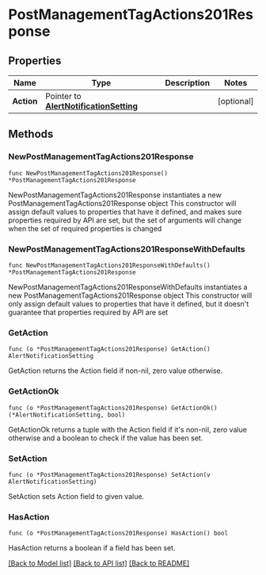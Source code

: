 # PostManagementTagActions201Response

## Properties

Name | Type | Description | Notes
------------ | ------------- | ------------- | -------------
**Action** | Pointer to [**AlertNotificationSetting**](AlertNotificationSetting.md) |  | [optional] 

## Methods

### NewPostManagementTagActions201Response

`func NewPostManagementTagActions201Response() *PostManagementTagActions201Response`

NewPostManagementTagActions201Response instantiates a new PostManagementTagActions201Response object
This constructor will assign default values to properties that have it defined,
and makes sure properties required by API are set, but the set of arguments
will change when the set of required properties is changed

### NewPostManagementTagActions201ResponseWithDefaults

`func NewPostManagementTagActions201ResponseWithDefaults() *PostManagementTagActions201Response`

NewPostManagementTagActions201ResponseWithDefaults instantiates a new PostManagementTagActions201Response object
This constructor will only assign default values to properties that have it defined,
but it doesn't guarantee that properties required by API are set

### GetAction

`func (o *PostManagementTagActions201Response) GetAction() AlertNotificationSetting`

GetAction returns the Action field if non-nil, zero value otherwise.

### GetActionOk

`func (o *PostManagementTagActions201Response) GetActionOk() (*AlertNotificationSetting, bool)`

GetActionOk returns a tuple with the Action field if it's non-nil, zero value otherwise
and a boolean to check if the value has been set.

### SetAction

`func (o *PostManagementTagActions201Response) SetAction(v AlertNotificationSetting)`

SetAction sets Action field to given value.

### HasAction

`func (o *PostManagementTagActions201Response) HasAction() bool`

HasAction returns a boolean if a field has been set.


[[Back to Model list]](../README.md#documentation-for-models) [[Back to API list]](../README.md#documentation-for-api-endpoints) [[Back to README]](../README.md)


